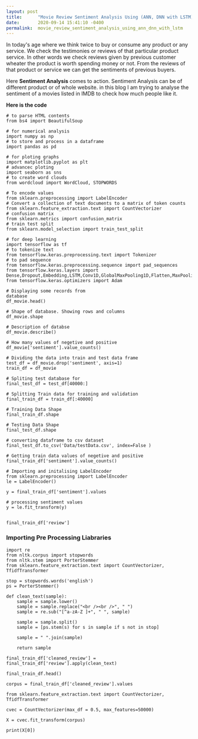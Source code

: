 ```yaml
---
layout: post
title:      "Movie Review Sentiment Analysis Using (ANN, DNN with LSTM)"
date:       2020-09-14 15:41:10 -0400
permalink:  movie_review_sentiment_analysis_using_ann_dnn_with_lstm
---
```


In today's age where we think twice to buy or consume any product or any service. We check the testimonies or reviews of that particular product service. In other words we check reviews given by previous customer wheater the product is worth spending money or not. From the reviews of that product or service we can get the sentiments of previous buyers. 

Here **Sentiment Analysis** comes to action. Sentiment Analysis can be of different product or of whole website.
in this blog I am trying to analyse the sentiment of a movies listed in IMDB to check how much people like it.

**Here is the code**
```
# to parse HTML contents
from bs4 import BeautifulSoup

# for numerical analysis
import numpy as np 
# to store and process in a dataframe
import pandas as pd 

# for ploting graphs
import matplotlib.pyplot as plt
# advancec ploting
import seaborn as sns
# to create word clouds
from wordcloud import WordCloud, STOPWORDS 

# To encode values
from sklearn.preprocessing import LabelEncoder
# Convert a collection of text documents to a matrix of token counts
from sklearn.feature_extraction.text import CountVectorizer
# confusion matrix
from sklearn.metrics import confusion_matrix
# train test split
from sklearn.model_selection import train_test_split

# for deep learning 
import tensorflow as tf
# to tokenize text
from tensorflow.keras.preprocessing.text import Tokenizer
# to pad sequence 
from tensorflow.keras.preprocessing.sequence import pad_sequences
from tensorflow.keras.layers import Dense,Dropout,Embedding,LSTM,Conv1D,GlobalMaxPooling1D,Flatten,MaxPooling1D,GRU,SpatialDropout1D,Bidirectional
from tensorflow.keras.optimizers import Adam
```

```
# Displaying some records from 
database
df_movie.head()
```

```
# Shape of database. Showing rows and columns
df_movie.shape
```

```
# Description of databse
df_movie.describe()
```

```
# How many values of negetive and positive
df_movie['sentiment'].value_counts()
```

```
# Dividing the data into train and test data frame
test_df = df_movie.drop('sentiment', axis=1)
train_df = df_movie
```

```
# Spliting test database for 
final_test_df = test_df[40000:]
```

```
# Splitting Train data for training and validation
final_train_df = train_df[:40000]
```


```
# Training Data Shape
final_train_df.shape
```

```
# Testing Data Shape
final_test_df.shape
```

```
# converting dataframe to csv dataset
final_test_df.to_csv('Data/testData.csv', index=False )
```

```
# Getting train data values of negetive and positive
final_train_df['sentiment'].value_counts()
```


```
# Importing and initalising LabelEncoder
from sklearn.preprocessing import LabelEncoder
le = LabelEncoder()
```

```
y = final_train_df['sentiment'].values
```

```
# processing sentiment values
y = le.fit_transform(y)
```

```

final_train_df['review']

```


### Importing Pre Processing Liabraries

```
import re
from nltk.corpus import stopwords
from nltk.stem import PorterStemmer
from sklearn.feature_extraction.text import CountVectorizer, TfidfTransformer
```

```
stop = stopwords.words('english')
ps = PorterStemmer()
```

```
def clean_text(sample):
    sample = sample.lower()
    sample = sample.replace("<br /><br />", " ")
    sample = re.sub("[^a-zA-Z ]+", " ", sample)
    
    sample = sample.split()
    sample = [ps.stem(s) for s in sample if s not in stop]
    
    sample = " ".join(sample)
    
    return sample
```

```
final_train_df['cleaned_review'] = final_train_df['review'].apply(clean_text)
```

```
final_train_df.head()
```

```
corpus = final_train_df['cleaned_review'].values
```

```
from sklearn.feature_extraction.text import CountVectorizer, TfidfTransformer
```

```
cvec = CountVectorizer(max_df = 0.5, max_features=50000)
```

```
X = cvec.fit_transform(corpus)
```

```
print(X[0])
```






